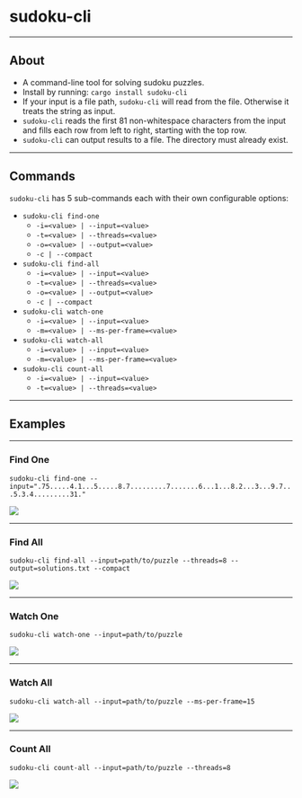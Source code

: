 # sudoku-cli

---
## About

* A command-line tool for solving sudoku puzzles. 
* Install by running: `cargo install sudoku-cli`
* If your input is a file path, `sudoku-cli` will read from the file. Otherwise it treats the string as input.  
* `sudoku-cli` reads the first 81 non-whitespace characters from the input and fills each row from left to right, 
starting with the top row.
* `sudoku-cli` can output results to a file. The directory must already exist.

---
## Commands

`sudoku-cli` has 5 sub-commands each with their own configurable options:
* `sudoku-cli find-one`
    * `-i=<value> | --input=<value>`
    * `-t=<value> | --threads=<value>`
    * `-o=<value> | --output=<value>`
    * `-c | --compact`
* `sudoku-cli find-all`
    * `-i=<value> | --input=<value>`
    * `-t=<value> | --threads=<value>`
    * `-o=<value> | --output=<value>`
    * `-c | --compact`
* `sudoku-cli watch-one`
    * `-i=<value> | --input=<value>`
    * `-m=<value> | --ms-per-frame=<value>`
* `sudoku-cli watch-all`
    * `-i=<value> | --input=<value>`
    * `-m=<value> | --ms-per-frame=<value>`
* `sudoku-cli count-all`
    * `-i=<value> | --input=<value>`
    * `-t=<value> | --threads=<value>`
    
---
 ## Examples
 
---
 ### Find One
 
`sudoku-cli find-one --input=".75.....4.1...5.....8.7.........7.......6...1...8.2...3...9.7...5.3.4.........31."`

<img src="https://raw.githubusercontent.com/ObliqueMotion/sudoku-cli/master/images/find-one.png">

---

 ### Find All
 
`sudoku-cli find-all --input=path/to/puzzle --threads=8 --output=solutions.txt --compact`

<img src="https://raw.githubusercontent.com/ObliqueMotion/sudoku-cli/master/images/find-all.png">

---

 ### Watch One
 
`sudoku-cli watch-one --input=path/to/puzzle`

<img src="https://raw.githubusercontent.com/ObliqueMotion/sudoku-cli/master/images/watch-one.gif">

---

 ### Watch All

`sudoku-cli watch-all --input=path/to/puzzle --ms-per-frame=15`

<img src="https://raw.githubusercontent.com/ObliqueMotion/sudoku-cli/master/images/watch-all.gif">

---

 ### Count All

`sudoku-cli count-all --input=path/to/puzzle --threads=8`

<img src="https://raw.githubusercontent.com/ObliqueMotion/sudoku-cli/master/images/count-all.png">

